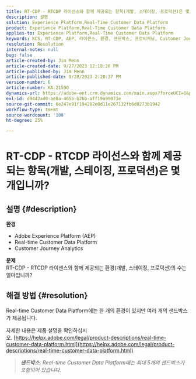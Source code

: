 ```yaml
---
title: RT-CDP - RTCDP 라이선스와 함께 제공되는 항목(개발, 스테이징, 프로덕션)은 몇 개입니까?
description: 설명
solution: Experience Platform,Real-Time Customer Data Platform
product: Experience Platform,Real-Time Customer Data Platform
applies-to: Experience Platform,Real-Time Customer Data Platform
keywords: KCS, RT-CDP, AEP, 라이센스, 환경, 샌드박스, 프로비저닝, Customer Journey Analytics, 개발, 스테이징, 프로덕션, Adobe Experience Platform
resolution: Resolution
internal-notes: null
bug: false
article-created-by: Jim Menn
article-created-date: 9/27/2023 12:18:26 PM
article-published-by: Jim Menn
article-published-date: 9/28/2023 2:20:37 PM
version-number: 6
article-number: KA-21590
dynamics-url: https://adobe-ent.crm.dynamics.com/main.aspx?forceUCI=1&pagetype=entityrecord&etn=knowledgearticle&id=4ffb62f5-2f5d-ee11-be6f-6045bd006268
exl-id: d9442ad0-ae8a-465b-b2bb-aff19a99073e
source-git-commit: 6e247e91f194262e0d11e267132fb6d0273b1942
workflow-type: tm+mt
source-wordcount: '108'
ht-degree: 25%

---
```


# RT-CDP - RTCDP 라이선스와 함께 제공되는 항목(개발, 스테이징, 프로덕션)은 몇 개입니까?

## 설명 {#description}

<b>환경</b>
- Adobe Experience Platform (AEP)
- Real-time Customer Data Platform
- Customer Journey Analytics




<b>문제</b>
<br>RT-CDP - RTCDP 라이센스와 함께 제공되는 환경(개발, 스테이징, 프로덕션)의 수는 얼마입니까?<br>

## 해결 방법 {#resolution}


Real-time Customer Data Platform에는 한 개의 환경이 있지만 여러 개의 샌드박스가 제공됩니다.

자세한 내용은 제품 설명을 확인하십시오. [https://helpx.adobe.com/legal/product-descriptions/real-time-customer-data-platform.html](https://helpx.adobe.com/legal/product-descriptions/real-time-customer-data-platform.html)


> <b>*샌드박스.</b> Real-time Customer Data Platform에는 최대 5개의 샌드박스가 포함되어 있습니다.*
